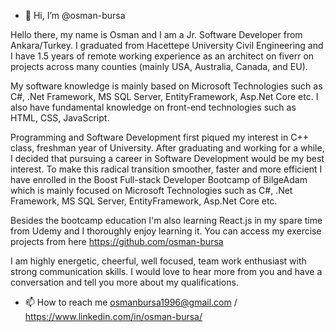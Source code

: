 - 👋 Hi, I’m @osman-bursa

<!---
osman-bursa/osman-bursa is a ✨ special ✨ repository because its `README.md` (this file) appears on your GitHub profile.
You can click the Preview link to take a look at your changes.
--->

Hello there, my name is Osman and I am a Jr. Software Developer from Ankara/Turkey. I graduated from Hacettepe University Civil Engineering and I have 1.5 years of  remote working experience as an architect on fiverr on projects across many counties (mainly USA, Australia, Canada, and EU).

My software knowledge is mainly based on Microsoft Technologies such as C#, .Net Framework, MS SQL Server, EntityFramework, Asp.Net Core etc. 
I also have fundamental knowledge on front-end technologies such as HTML, CSS, JavaScript.

Programming and Software Development first piqued my interest in C++ class, freshman year of University. After graduating and working for a while, I decided that pursuing a career in Software Development would be my best interest. To make this radical transition smoother, faster and more efficient I have enrolled in the Boost Full-stack Developer Bootcamp of BilgeAdam which is mainly focused on Microsoft Technologies such as C#, .Net Framework, MS SQL Server, EntityFramework, Asp.Net Core etc.

Besides the bootcamp education I'm also learning React.js in my spare time from Udemy and I thoroughly enjoy learning it. You can access my exercise projects from here 
https://github.com/osman-bursa

I am highly energetic, cheerful, well focused, team work enthusiast with strong communication skills. I would love to hear more from you and have a conversation and tell you more about my qualifications. 

- 📫 How to reach me osmanbursa1996@gmail.com / https://www.linkedin.com/in/osman-bursa/
